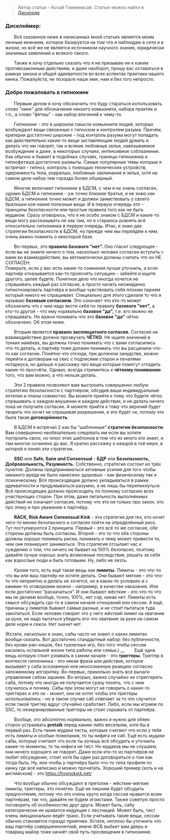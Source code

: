 > Автор статьи - Ассай Гоменнасай. Статью можно найти в [Дискорде](https://discord.gg/A5gRrTYsZe)

### **Дисклеймер:**
&nbsp; &nbsp; &nbsp; &nbsp;Всё сказанное ниже в написанных мной статьях является моим личным мнением, которое базируется на том что я наблюдаю в сети и в жизни, но всё же не является источником научного знания, юридически значимых заявлений и всякого такого. 

&nbsp; &nbsp; &nbsp; &nbsp;Также я хочу отдельно сказать что я не призываю ни к каким противозаконным действиям, и даже наоборот, прошу вас оставаться в рамках закона и общей адекватности во всех аспектах практики нашего кинка. Пожалуйста, не позорьте наше имя, нам и без того непросто. 

### **Добро пожаловать в гипнокинк**

&nbsp; &nbsp; &nbsp; &nbsp;Первым делом я хочу обозначить что буду стараться использовать слово "кинк" для обозначения некоего комьюнити, набора практик и т.п., а слово "фетиш" - как набор влечений к чему-то. 

&nbsp; &nbsp; &nbsp; &nbsp;Гипнокинк - это в широком смысле комьюнити людей, которых возбуждают вещи связанные с гипнозом и контролем разума. Причём, критерии достаточно широкие - под контроль разума могут попадать как действительно какие-то вещи заставляющие людей думать и делать что им говорят, так и всякие любовные зелья, навязываемое возбуждение и даже, в некоторых случаях, интенсивное соблазнение. Как обычно и бывает в подобных случаях, границы гипнокинка и гипнофетиша достаточно размыты. Самые популярные темы которые я встречал - гипноз, контроль с помощью технических устройств, одержимость тела, коррапшн, любовные заклинания и зелья, хотя на самом деле набор тем гораздо более обширный.

&nbsp; &nbsp; &nbsp; &nbsp;Многие включают гипнокинк в БДСМ, с чем я не очень согласен, однако БДСМ и гипнокинк - уж точно близкие братья, и не знаю как БДСМ, а гипнокинк точно может и должен заимствовать у своего братишки кое-какие полезные вещи. И в первую очередь это - принципы безопасности или простые правила того как не быть мудаком. Сразу оговорюсь, что я не особо знаком с БДСМ и какие-то вещи могу рассказывать не как там, но я стараюсь ровнять всё относительно гипнокинка в первую очередь. Итак, я знаю две стратегии безопасности в БДСМ, но прежде чем мы перейдём к ним, очень важно помнить о некоторой базе.

&nbsp; &nbsp; &nbsp; &nbsp;Во-первых, это **правило базового “нет”.** Оно гласит следующее - если вы не знаете ничего о том, насколько человек согласен вступать с вами во взаимодействие, вы автоматически должны считать что он НЕ СОГЛАСЕН.    
Поверьте, если у вас есть какие-то сомнения лучше уточнить, а если партнёр отказывается как-то прояснять ситуацию - забейте и ищите другого, целее будете. Понятное дело что иногда хочется не спрашивать каждый раз согласие, а просто начать неожиданно гипнотизировать партнёра и вообще чувствовать себя плохим парнем который никого не спрашивает. Специально для этого сделали то что я называю **базовым согласием.** Это означает что кто-то может обозначить что с ним надо вести себя по правилу **базового "нет",** а кто-то другой - что ему нормально **базовое "да",** т.е. его можно не спрашивать. Но важно понимать что это **базовое "да"** чётко обозначено. Об этом ниже. 

&nbsp; &nbsp; &nbsp; &nbsp;Вторым является **правило эксплицитного согласия.** Согласие на взаимодействие должно прозвучать **ЧЁТКО.** Не ищите значений в тонких намёках, вы должны точно понимать что с вами согласились что-то делать, и партнёр тоже должен понимать что вы расценили что-то как согласие.
Понятно что отсюда, при должном занудстве, можно перейти к договорам на секс с подписями сторон и печатями нотариуса, но дальше я расскажу про вещи которые помогут сгладить какие-то просчёты. Однако, всегда стремитесь к **чёткому пониманию** того, что вам можно, а что нельзя делать. 

&nbsp; &nbsp; &nbsp; &nbsp;Эти 2 правила позволяют вам выстроить совершенно любую стратегию безопасности с партнёром, обсудив ваши индивидуальные хотелки и планы совместно. Вы можете прийти к тому что будете чётко спрашивать о каждом внушении и каждом действии, и не делать ничего пока не получите согласие. А можете прийти к тому что верхний будет творить что хочет не спрашивая разрешения, и это будет ок, потому что была такая **договорённость.**

&nbsp; &nbsp; &nbsp; &nbsp;В БДСМ я встречал 2 как бы “шаблонные” **стратегии безопасности.** Вам совершенно необязательно следовать им если вы хотите построить свою, но плюс этих шаблонов в том что их много кто знает, и там многое сочинено до вас. Я кратко расскажу о каждой в той мере, в которой я понял эти стратегии.

&nbsp; &nbsp; &nbsp; &nbsp;**SSC** или **Safe, Sane and Consensual** - **БДР** или  **Безопасность, Добровольность, Разумность.** Собственно, стратегия состоит из трёх пунктов: Должны предприниматься активные усилия для того чтобы никакого вреда не было нанесено здоровью - как физическому так и психическому. Всё происходящее должно укладываться в рамки адекватности и продумываться разумно, а не лишь бы перепихнуться. Всё происходящее должно происходить по полному согласию всех участвующих сторон. При этом, даже легальность выполняемых действий не означает согласие, потому что это не только про закон, это про этику и про уважение к партнёру.

&nbsp; &nbsp; &nbsp; &nbsp;**RACK, Risk Aware Consensual Kink** - эта стратегия для тех, кто хочет чего-то менее безопасного и согласен пойти на определённый риск. Тут постулируются 2 принципа. Первый - это всё то же согласие, обе стороны должны быть согласны. Второй - это то что обе стороны должны хорошо понимать риски, понимать к чему может привести то, чем они планируют заниматься. Эта стратегия отсылает нас к суждению о том, что ничего не бывает на 100% безопасно, поэтому давайте лучше хорошо знать возможные последствия, решать за себя как взрослые люди и быть готовыми. Ну, либо не лезть.

&nbsp; &nbsp; &nbsp; &nbsp;Кроме того, есть ещё такая вещь как **лимиты.** Лимиты - это что-то что вы или ваш партнёр не хотите делать. Они бывают мягкие - это что-то что неприятно и делать не хочется, но в каких-то условиях и с какими-то оговорками можно - например, в качестве наказания. Или если достаточно “раскачаться”. И они бывают жёсткие - это что-то что мы не делаем вообще, точно, 100%, нет сэр, никак нет. Лимиты есть смысл обсуждать где-то в самом начале отношений или сессии. А ещё, причины у лимитов бывают самые разные, и не стоит пытаться туда закопаться. Если человек говорит что у него жёсткий лимит на хватание за руки, не надо пытаться убедить его что хватание за руки на самом деле норм и секси. Нет значит нет.

(Кстати, насколько я знаю, сабы часто не знают о каких лимитах вообще сказать. Вот достаточно стандартный набор: без публичности, без крови-ран-кишок, без туалетных игр, без того чтобы сессии касались остальной жизни типа работы или семьи.)
__ 
&nbsp; &nbsp; &nbsp; &nbsp;Ещё одна вещь которую стоит узнавать в самом начале - это **триггеры.** Триггер в контексте гипнокинка - это некая фраза или действие, которое вызывает у саба осознанную или неосознанную реакцию согласно заложенному алгоритму. Во-первых, прикольно знать все рычаги управления сабом заранее. Во-вторых, важно случайно не стриггерить саба, потому что иногда не получается сразу понять, что с ним случилось и почему. Сабы при этом могут не говорить о каких-то триггерах и это ок - может, они не хотят чтобы эти триггеры использовались - но в таком случае саб отвечает за то что случится если такой триггер вдруг случайно сработает. Либо, если мы играем по SSC, то неэкранированные триггеры не стоит скрывать от партнёра. 

&nbsp; &nbsp; &nbsp; &nbsp;Вообще, это абсолютно нормально, важно и нужно для обеих сторон устраивать **pretalk** перед каким-либо весельем, хотя бы в первый раз. Есть такие мудаки тисты, которые считают что если у тебя есть лимиты и особые пожелания, то ты нифига не саб. Ещё есть мудаки сабы, которые считают что если ты хочешь всё обсудить и уточнить какие-то моменты, то ты нифига не тист. Но мудаков мы не слушаем, они ничего хорошего не говорят. Даже если кто-то из партнёров не любит обсуждения, стоит хотя бы один раз договориться о том как тогда быть. Ну, или чтобы у партнёра было что-то типа профиля по кинку где всё написано и можно прочитать. Хороший пример (хоть и на английском) - это https://hypnokink.net/

&nbsp; &nbsp; &nbsp; &nbsp;Что вообще обычно обсуждают в претолке - жёсткие-мягкие лимиты, триггеры, это понятно. Ещё не лишним будет обсудить предпочтения, потому что это очень круто когда сессия нравится всем партнёрам, так что, давайте не будем эгоистами. Также советую просто поговорить об особенностях друг друга. Может быть, сабу категорически не нравится индукция с лестницей. Может быть, тист очень эмоционально ведёт транс. Если учитывать такие вещи, сессии обычно становятся гораздо приятнее. Кстати, неплохо бы уточнить что ваш партнёр совершеннолетний, иначе ФСБ выбьет вам дверь и товарищ майор тоже начнёт свой путь просвещения в гипнокинке.



















